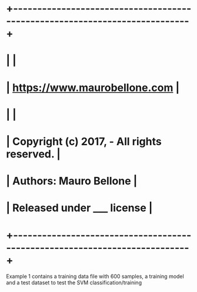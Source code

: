 #  +---------------------------------------------------------------------------+
#  |                                                                           |
#  |                     https://www.maurobellone.com                          |
#  |                                                                           |
#  | Copyright (c) 2017, - All rights reserved.                                |
#  | Authors: Mauro Bellone                                                    |
#  | Released under ___ license                                                |
#  +---------------------------------------------------------------------------+ 

Example 1 contains a training data file with 600 samples, a training model and
a test dataset to test the SVM classification/training 


